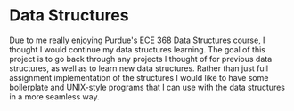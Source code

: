 <h1>Data Structures</h1>

<p>
    Due to me really enjoying Purdue's ECE 368 Data Structures course,
    I thought I would continue my data structures learning. The goal of
    this project is to go back through any projects I thought of for
    previous data structures, as well as to learn new data structures.
    Rather than just full assignment implementation of the structures
    I would like to have some boilerplate and UNIX-style programs that
    I can use with the data structures in a more seamless way.
</p>
